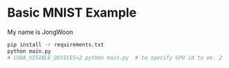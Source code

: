 # Basic MNIST Example
My name is JongWoon

```bash
pip install -r requirements.txt
python main.py
# CUDA_VISIBLE_DEVICES=2 python main.py  # to specify GPU id to ex. 2
```
